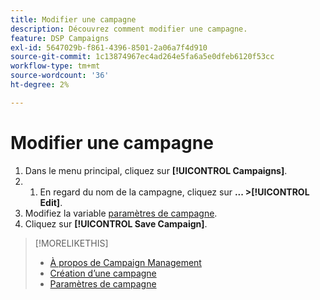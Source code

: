 ```yaml
---
title: Modifier une campagne
description: Découvrez comment modifier une campagne.
feature: DSP Campaigns
exl-id: 5647029b-f861-4396-8501-2a06a7f4d910
source-git-commit: 1c13874967ec4ad264e5fa6a5e0dfeb6120f53cc
workflow-type: tm+mt
source-wordcount: '36'
ht-degree: 2%

---
```


# Modifier une campagne

1. Dans le menu principal, cliquez sur **[!UICONTROL Campaigns]**.
1. 
   1. En regard du nom de la campagne, cliquez sur  **... >[!UICONTROL Edit]**.
1. Modifiez la variable [paramètres de campagne](campaign-settings.md).
1. Cliquez sur **[!UICONTROL Save Campaign]**.

>[!MORELIKETHIS]
>
>* [À propos de Campaign Management](campaign-about.md)
>* [Création d’une campagne](campaign-create.md)
>* [Paramètres de campagne](campaign-settings.md)

